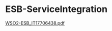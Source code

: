 # ESB-ServiceIntegration

[WSO2-ESB_IT17706438.pdf](https://github.com/ShriLingam23/ESB-ServiceIntegration/blob/master/IT17706438%20Report.pdf)
